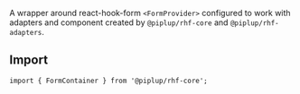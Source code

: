 A wrapper around react-hook-form `<FormProvider>` configured to work with adapters and component created by `@piplup/rhf-core` and `@piplup/rhf-adapters`.

## <span className="docs-h2">Import</span>

```tsx
import { FormContainer } from '@piplup/rhf-core';
```
